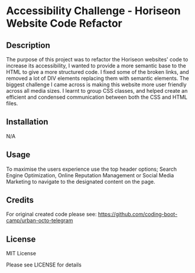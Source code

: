 # Accessibility Challenge - Horiseon Website Code Refactor

## Description

The purpose of this project was to refactor the Horiseon websites' code to increase its accessibility, I wanted to provide a more semantic base to the HTML to give a more structured code. I fixed some of the broken links, and removed a lot of DIV elements replacing them with semantic elements. The biggest challenge I came across is making this website more user friendly across all media sizes. I learnt to group CSS classes, and helped create an efficient and condensed communication between both the CSS and HTML files. 

## Installation

N/A

## Usage

To maximise the users experience use the top header options; Search Engine Optimization, Online Reputation Management or Social Media Marketing to navigate to the designated content on the page. 

## Credits

For original created code please see:
https://github.com/coding-boot-camp/urban-octo-telegram

## License

MIT License

Please see LICENSE for details

